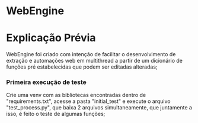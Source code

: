 # WebEngine

# Explicação Prévia
WebEngine foi criado com intenção de facilitar o desenvolvimento de extração e automações web em multithread a partir de um dicionário de funções pré estabelecidas que podem ser editadas alteradas;

### Primeira execução de teste
Crie uma venv com as bibliotecas encontradas dentro de "requirements.txt", acesse a pasta "initial_test" e execute o arquivo "test_process.py", que baixa 2 arquivos simultaneamente, que juntamente a isso, é feito o teste de algumas funções;